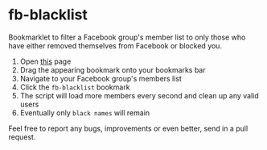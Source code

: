 # fb-blacklist
Bookmarklet to filter a Facebook group's member list to only those who have either removed themselves from Facebook or blocked you.

1. Open [this](https://codepic.github.io/fb-blacklist/) page
2. Drag the appearing bookmark onto your bookmarks bar
3. Navigate to your Facebook group's members list
4. Click the `fb-blacklist` bookmark
5. The script will load more members every second and clean up any valid users
6. Eventually only `black names` will remain

Feel free to report any bugs, improvements or even better, send in a pull request.
